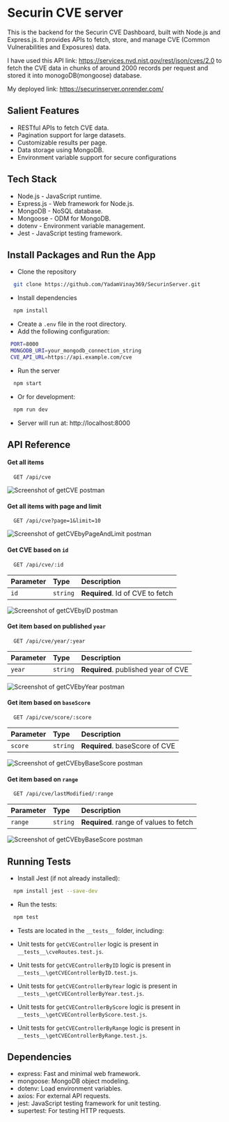 # Securin CVE server

This is the backend for the Securin CVE Dashboard, built with Node.js and Express.js. It provides APIs to fetch, store, and manage CVE (Common Vulnerabilities and Exposures) data.

I have used this API link: https://services.nvd.nist.gov/rest/json/cves/2.0
to fetch the CVE data in chunks of around 2000 records per request and stored it into monogoDB(mongoose) database.

My deployed link: https://securinserver.onrender.com/

## Salient Features

- RESTful APIs to fetch CVE data.
- Pagination support for large datasets.
- Customizable results per page.
- Data storage using MongoDB.
- Environment variable support for secure configurations

## Tech Stack

- Node.js - JavaScript runtime.
- Express.js - Web framework for Node.js.
- MongoDB - NoSQL database.
- Mongoose - ODM for MongoDB.
- dotenv - Environment variable management.
- Jest - JavaScript testing framework.

## Install Packages and Run the App

- Clone the repository

```bash
  git clone https://github.com/YadamVinay369/SecurinServer.git
```

- Install dependencies

```bash
  npm install
```

- Create a `.env` file in the root directory.
- Add the following configuration:

```bash
 PORT=8000
 MONGODB_URI=your_mongodb_connection_string
 CVE_API_URL=https://api.example.com/cve
```

- Run the server

```bash
  npm start
```

- Or for development:

```bash
  npm run dev
```

- Server will run at: http://localhost:8000

## API Reference

#### Get all items

```http
  GET /api/cve
```

![Screenshot of getCVE postman ](./screenshots/getCVE.png)

#### Get all items with page and limit

```http
  GET /api/cve?page=1&limit=10
```

![Screenshot of getCVEbyPageAndLimit postman ](./screenshots/getCVEbyPageAndLimit.png)

#### Get CVE based on `id`

```http
  GET /api/cve/:id
```

| Parameter | Type     | Description                      |
| :-------- | :------- | :------------------------------- |
| `id`      | `string` | **Required**. Id of CVE to fetch |

![Screenshot of getCVEbyID postman ](./screenshots/getCVEbyID.png)

#### Get item based on published `year`

```http
  GET /api/cve/year/:year
```

| Parameter | Type     | Description                         |
| :-------- | :------- | :---------------------------------- |
| `year`    | `string` | **Required**. published year of CVE |

![Screenshot of getCVEbyYear postman ](./screenshots/getCVEbyYear.png)

#### Get item based on `baseScore`

```http
  GET /api/cve/score/:score
```

| Parameter | Type     | Description                    |
| :-------- | :------- | :----------------------------- |
| `score`   | `string` | **Required**. baseScore of CVE |

![Screenshot of getCVEbyBaseScore postman ](./screenshots/getCVEbyBaseScore.png)

#### Get item based on `range`

```http
  GET /api/cve/lastModified/:range
```

| Parameter | Type     | Description                            |
| :-------- | :------- | :------------------------------------- |
| `range`   | `string` | **Required**. range of values to fetch |

![Screenshot of getCVEbyBaseScore postman ](./screenshots/getCVEbyRange.png)

## Running Tests

- Install Jest (if not already installed):

```bash
  npm install jest --save-dev
```

- Run the tests:

```bash
  npm test
```

- Tests are located in the `__tests__` folder, including:

- Unit tests for `getCVEController` logic is present in `__tests__\cveRoutes.test.js`.
- Unit tests for `getCVEControllerByID` logic is present in `__tests__\getCVEControllerByID.test.js`.
- Unit tests for `getCVEControllerByYear` logic is present in `__tests__\getCVEControllerByYear.test.js`.
- Unit tests for `getCVEControllerByScore` logic is present in `__tests__\getCVEControllerByScore.test.js`.
- Unit tests for `getCVEControllerByRange` logic is present in `__tests__\getCVEControllerByRange.test.js`.

## Dependencies

- express: Fast and minimal web framework.
- mongoose: MongoDB object modeling.
- dotenv: Load environment variables.
- axios: For external API requests.
- jest: JavaScript testing framework for unit testing.
- supertest: For testing HTTP requests.
